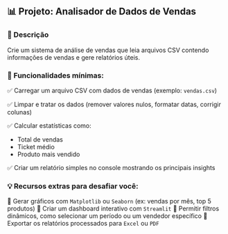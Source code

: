 ## 📊 Projeto: Analisador de Dados de Vendas

### 📖 Descrição
Crie um sistema de análise de vendas que leia arquivos CSV contendo informações de vendas e gere relatórios úteis.

### 📌 Funcionalidades mínimas:
✅ Carregar um arquivo CSV com dados de vendas (exemplo: `vendas.csv`)

✅ Limpar e tratar os dados (remover valores nulos, formatar datas, corrigir colunas)

✅ Calcular estatísticas como:
   - Total de vendas
   - Ticket médio
   - Produto mais vendido
     
✅ Criar um relatório simples no console mostrando os principais insights

### 💡 Recursos extras para desafiar você:
🔹 Gerar gráficos com `Matplotlib` ou `Seaborn` (ex: vendas por mês, top 5 produtos)
🔹 Criar um dashboard interativo com `Streamlit`
🔹 Permitir filtros dinâmicos, como selecionar um período ou um vendedor específico
🔹 Exportar os relatórios processados para `Excel` ou `PDF`
